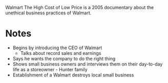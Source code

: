 Walmart The High Cost of Low Price is a 2005 documentary about the unethical business practices of Walmart.
# Notes
- Begins by introducing the CEO of Walmart
	- Talks about record sales and earnings
- Says he wants the company to do the right thing
- Shows small business owners and interviews them on their day-to-day life as a storeowner - Hunter family
- Establishment of a Walmart destroys local small business